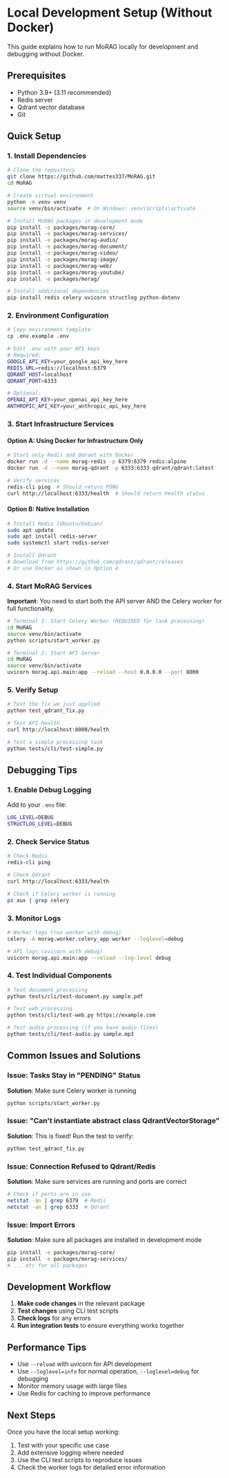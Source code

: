 # Local Development Setup (Without Docker)

This guide explains how to run MoRAG locally for development and debugging without Docker.

## Prerequisites

- Python 3.9+ (3.11 recommended)
- Redis server
- Qdrant vector database
- Git

## Quick Setup

### 1. Install Dependencies

```bash
# Clone the repository
git clone https://github.com/mattes337/MoRAG.git
cd MoRAG

# Create virtual environment
python -m venv venv
source venv/bin/activate  # On Windows: venv\Scripts\activate

# Install MoRAG packages in development mode
pip install -e packages/morag-core/
pip install -e packages/morag-services/
pip install -e packages/morag-audio/
pip install -e packages/morag-document/
pip install -e packages/morag-video/
pip install -e packages/morag-image/
pip install -e packages/morag-web/
pip install -e packages/morag-youtube/
pip install -e packages/morag/

# Install additional dependencies
pip install redis celery uvicorn structlog python-dotenv
```

### 2. Environment Configuration

```bash
# Copy environment template
cp .env.example .env

# Edit .env with your API keys
# Required:
GOOGLE_API_KEY=your_google_api_key_here
REDIS_URL=redis://localhost:6379
QDRANT_HOST=localhost
QDRANT_PORT=6333

# Optional:
OPENAI_API_KEY=your_openai_api_key_here
ANTHROPIC_API_KEY=your_anthropic_api_key_here
```

### 3. Start Infrastructure Services

#### Option A: Using Docker for Infrastructure Only
```bash
# Start only Redis and Qdrant with Docker
docker run -d --name morag-redis -p 6379:6379 redis:alpine
docker run -d --name morag-qdrant -p 6333:6333 qdrant/qdrant:latest

# Verify services
redis-cli ping  # Should return PONG
curl http://localhost:6333/health  # Should return health status
```

#### Option B: Native Installation
```bash
# Install Redis (Ubuntu/Debian)
sudo apt update
sudo apt install redis-server
sudo systemctl start redis-server

# Install Qdrant
# Download from https://github.com/qdrant/qdrant/releases
# Or use Docker as shown in Option A
```

### 4. Start MoRAG Services

**Important**: You need to start both the API server AND the Celery worker for full functionality.

```bash
# Terminal 1: Start Celery Worker (REQUIRED for task processing)
cd MoRAG
source venv/bin/activate
python scripts/start_worker.py

# Terminal 2: Start API Server
cd MoRAG
source venv/bin/activate
uvicorn morag.api.main:app --reload --host 0.0.0.0 --port 8000
```

### 5. Verify Setup

```bash
# Test the fix we just applied
python test_qdrant_fix.py

# Test API health
curl http://localhost:8000/health

# Test a simple processing task
python tests/cli/test-simple.py
```

## Debugging Tips

### 1. Enable Debug Logging

Add to your `.env` file:
```bash
LOG_LEVEL=DEBUG
STRUCTLOG_LEVEL=DEBUG
```

### 2. Check Service Status

```bash
# Check Redis
redis-cli ping

# Check Qdrant
curl http://localhost:6333/health

# Check if Celery worker is running
ps aux | grep celery
```

### 3. Monitor Logs

```bash
# Worker logs (run worker with debug)
celery -A morag.worker.celery_app worker --loglevel=debug

# API logs (uvicorn with debug)
uvicorn morag.api.main:app --reload --log-level debug
```

### 4. Test Individual Components

```bash
# Test document processing
python tests/cli/test-document.py sample.pdf

# Test web processing
python tests/cli/test-web.py https://example.com

# Test audio processing (if you have audio files)
python tests/cli/test-audio.py sample.mp3
```

## Common Issues and Solutions

### Issue: Tasks Stay in "PENDING" Status
**Solution**: Make sure Celery worker is running
```bash
python scripts/start_worker.py
```

### Issue: "Can't instantiate abstract class QdrantVectorStorage"
**Solution**: This is fixed! Run the test to verify:
```bash
python test_qdrant_fix.py
```

### Issue: Connection Refused to Qdrant/Redis
**Solution**: Make sure services are running and ports are correct
```bash
# Check if ports are in use
netstat -an | grep 6379  # Redis
netstat -an | grep 6333  # Qdrant
```

### Issue: Import Errors
**Solution**: Make sure all packages are installed in development mode
```bash
pip install -e packages/morag-core/
pip install -e packages/morag-services/
# ... etc for all packages
```

## Development Workflow

1. **Make code changes** in the relevant package
2. **Test changes** using CLI test scripts
3. **Check logs** for any errors
4. **Run integration tests** to ensure everything works together

## Performance Tips

- Use `--reload` with uvicorn for API development
- Use `--loglevel=info` for normal operation, `--loglevel=debug` for debugging
- Monitor memory usage with large files
- Use Redis for caching to improve performance

## Next Steps

Once you have the local setup working:
1. Test with your specific use case
2. Add extensive logging where needed
3. Use the CLI test scripts to reproduce issues
4. Check the worker logs for detailed error information

